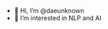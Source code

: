- 👋 Hi, I’m @daeunknown
- 👀 I’m interested in NLP and AI

<!---
daeunknown/daeunknown is a ✨ special ✨ repository because its `README.md` (this file) appears on your GitHub profile.
You can click the Preview link to take a look at your changes.
--->
